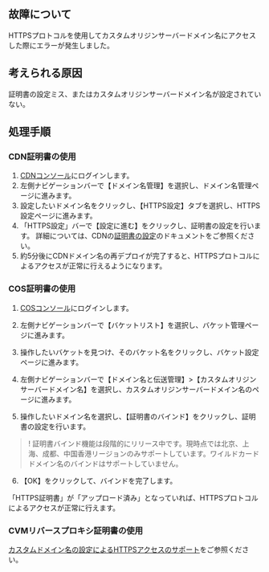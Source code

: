 
## 故障について

HTTPSプロトコルを使用してカスタムオリジンサーバードメイン名にアクセスした際にエラーが発生しました。


## 考えられる原因

証明書の設定ミス、またはカスタムオリジンサーバードメイン名が設定されていない。

## 処理手順

### CDN証明書の使用

1. [CDNコンソール](https://console.cloud.tencent.com/cdn)にログインします。
2. 左側ナビゲーションバーで【ドメイン名管理】を選択し、ドメイン名管理ページに進みます。
3. 設定したいドメイン名をクリックし、【HTTPS設定】タブを選択し、HTTPS設定ページに進みます。
4. 「HTTPS設定」バーで【設定に進む】をクリックし、証明書の設定を行います。
詳細については、CDNの[証明書の設定](https://intl.cloud.tencent.com/document/product/228/35213)のドキュメントをご参照ください。
5. 約5分後にCDNドメイン名の再デプロイが完了すると、HTTPSプロトコルによるアクセスが正常に行えるようになります。


### COS証明書の使用 

1. [COSコンソール](https://console.cloud.tencent.com/cos5)にログインします。
2. 左側ナビゲーションバーで【バケットリスト】を選択し、バケット管理ページに進みます。
3. 操作したいバケットを見つけ、そのバケット名をクリックし、バケット設定ページに進みます。
4. 左側ナビゲーションバーで【ドメイン名と伝送管理】>【カスタムオリジンサーバードメイン名】を選択し、カスタムオリジンサーバードメイン名のページに進みます。

5. 操作したいドメイン名を選択し、【証明書のバインド】をクリックし、証明書の設定を行います。
>! 証明書バインド機能は段階的にリリース中です。現時点では北京、上海、成都、中国香港リージョンのみサポートしています。ワイルドカードドメイン名のバインドはサポートしていません。
>
6. 【OK】をクリックして、バインドを完了します。

「HTTPS証明書」が「アップロード済み」となっていれば、HTTPSプロトコルによるアクセスが正常に行えます。

### CVMリバースプロキシ証明書の使用 

[カスタムドメイン名の設定によるHTTPSアクセスのサポート](https://intl.cloud.tencent.com/document/product/436/11142)をご参照ください。


